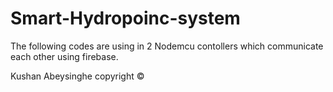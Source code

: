 # Smart-Hydropoinc-system

The following codes are using in 2 Nodemcu contollers which communicate each other using firebase. 

Kushan Abeysinghe copyright ©
